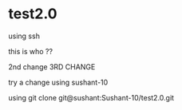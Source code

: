 # test2.0
using ssh

this is who ??

2nd change
3RD CHANGE

try a change using sushant-10

using git clone git@sushant:Sushant-10/test2.0.git
 



